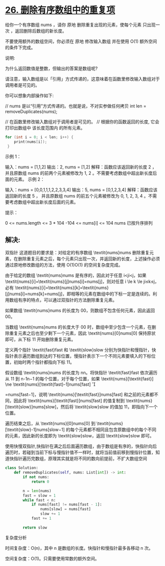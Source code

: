 # [26. 删除有序数组中的重复项](https://leetcode-cn.com/problems/remove-duplicates-from-sorted-array/)

给你一个有序数组 nums ，请你 原地 删除重复出现的元素，使每个元素 只出现一次 ，返回删除后数组的新长度。

不要使用额外的数组空间，你必须在 原地 修改输入数组 并在使用 O(1) 额外空间的条件下完成。

 

说明:

为什么返回数值是整数，但输出的答案是数组呢?

请注意，输入数组是以「引用」方式传递的，这意味着在函数里修改输入数组对于调用者是可见的。

你可以想象内部操作如下:

// nums 是以“引用”方式传递的。也就是说，不对实参做任何拷贝
int len = removeDuplicates(nums);

// 在函数里修改输入数组对于调用者是可见的。
// 根据你的函数返回的长度, 它会打印出数组中 该长度范围内 的所有元素。

```c
for (int i = 0; i < len; i++) {
    print(nums[i]);
 }
```

示例 1：

输入：nums = [1,1,2]
输出：2, nums = [1,2]
解释：函数应该返回新的长度 2 ，并且原数组 nums 的前两个元素被修改为 1, 2 。不需要考虑数组中超出新长度后面的元素。
示例 2：

输入：nums = [0,0,1,1,1,2,2,3,3,4]
输出：5, nums = [0,1,2,3,4]
解释：函数应该返回新的长度 5 ， 并且原数组 nums 的前五个元素被修改为 0, 1, 2, 3, 4 。不需要考虑数组中超出新长度后面的元素。


提示：

0 <= nums.length <= 3 * 104
-104 <= nums[i] <= 104
nums 已按升序排列





## 解决:



双指针
这道题目的要求是：对给定的有序数组 \textit{nums}nums 删除重复元素，在删除重复元素之后，每个元素只出现一次，并返回新的长度，上述操作必须通过原地修改数组的方法，使用 O(1)O(1) 的空间复杂度完成。

由于给定的数组 \textit{nums}nums 是有序的，因此对于任意 i<ji<j，如果 \textit{nums}[i]=\textit{nums}[j]nums[i]=nums[j]，则对任意 i \le k \le ji≤k≤j，必有 \textit{nums}[i]=\textit{nums}[k]=\textit{nums}[j]nums[i]=nums[k]=nums[j]，即相等的元素在数组中的下标一定是连续的。利用数组有序的特点，可以通过双指针的方法删除重复元素。

如果数组 \textit{nums}nums 的长度为 00，则数组不包含任何元素，因此返回 00。

当数组 \textit{nums}nums 的长度大于 00 时，数组中至少包含一个元素，在删除重复元素之后也至少剩下一个元素，因此 \textit{nums}[0]nums[0] 保持原状即可，从下标 11 开始删除重复元素。

定义两个指针 \textit{fast}fast 和 \textit{slow}slow 分别为快指针和慢指针，快指针表示遍历数组到达的下标位置，慢指针表示下一个不同元素要填入的下标位置，初始时两个指针都指向下标 11。

假设数组 \textit{nums}nums 的长度为 nn。将快指针 \textit{fast}fast 依次遍历从 11 到 n-1n−1 的每个位置，对于每个位置，如果 \textit{nums}[\textit{fast}] \ne \textit{nums}[\textit{fast}-1]nums[fast] 

	
 =nums[fast−1]，说明 \textit{nums}[\textit{fast}]nums[fast] 和之前的元素都不同，因此将 \textit{nums}[\textit{fast}]nums[fast] 的值复制到 \textit{nums}[\textit{slow}]nums[slow]，然后将 \textit{slow}slow 的值加 11，即指向下一个位置。

遍历结束之后，从 \textit{nums}[0]nums[0] 到 \textit{nums}[\textit{slow}-1]nums[slow−1] 的每个元素都不相同且包含原数组中的每个不同的元素，因此新的长度即为 \textit{slow}slow，返回 \textit{slow}slow 即可。





使用快慢双指针,快指针在满之后后面遍历数组，由于数组是有序的，快指针向后遍历时，若碰到当前下标与慢指针值不一样时，就将当前值前移到慢指针位置，知道快指针遍历完数组，原理其实就是将不同的数向前提前，不扩大数组空间



```python
class Solution:
    def removeDuplicates(self, nums: List[int]) -> int:
        if not nums:
            return 0
        
        n = len(nums)
        fast = slow = 1
        while fast < n:
            if nums[fast] != nums[fast - 1]:
                nums[slow] = nums[fast]
                slow += 1
            fast += 1
        
        return slow

```



复杂度分析

时间复杂度：O(n)，其中 n 是数组的长度。快指针和慢指针最多各移动 n 次。

空间复杂度：O(1)。只需要使用常数的额外空间。



